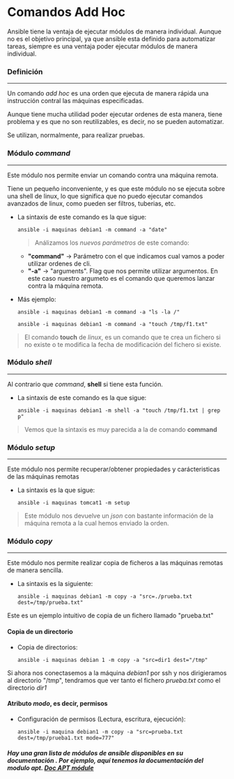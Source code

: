 # Comandos Add Hoc

Ansible tiene la ventaja de ejecutar módulos de manera individual. Aunque no es el objetivo principal, ya que ansible esta definido para automatizar tareas, siempre es una ventaja poder ejecutar módulos de manera individual.

### Definición
-----

Un comando *add hoc*  es una orden que ejecuta de manera rápida una instrucción contral las máquinas especificadas. 

Aunque tiene mucha utilidad poder ejecutar ordenes de esta manera, tiene problema y es que no son reutilizables, es decir, no se pueden automatizar. 

Se utilizan, normalmente, para realizar pruebas. 

### Módulo *command*
-----

Este módulo nos permite enviar un comando contra una máquina remota. 

Tiene un pequeño inconveniente, y es que este módulo no se ejecuta sobre una shell de linux, lo que significa que no puedo ejecutar comandos avanzados de linux, como pueden ser filtros, tuberias, etc. 

- La sintaxis de este comando es la que sigue:

    `ansible -i maquinas debian1 -m command -a "date"`

    > Análizamos los *nuevos parámetros* de este comando: 
    - **"command"** -> Parámetro con el que indicamos cual vamos a poder utilizar ordenes de cli.
    - **"-a"** -> "arguments". Flag que nos permite utilizar argumentos. En este caso nuestro argumeto es el comando que queremos lanzar contra la máquina remota. 

- Más ejemplo: 

    `ansible -i maquinas debian1 -m command -a "ls -la /"`

    `ansible -i maquinas debian1 -m command -a "touch /tmp/f1.txt"`

> El comando **touch** de *linux*, es un comando que te crea un fichero si no existe o te modifica la fecha de modificación del fichero si existe. 

### Módulo *shell*
-----

Al contrario que *command*, **shell** si tiene esta función.  

- La sintaxis de este comando es la que sigue:

    `ansible -i maquinas debian1 -m shell -a "touch /tmp/f1.txt | grep p"`

> Vemos que la sintaxis es muy parecida a la de comando **command**

### Módulo *setup*
-----

Este módulo nos permite recuperar/obtener propiedades y carácteristicas de las máquinas remotas

- La sintaxis es la que sigue:

    `ansible -i maquinas tomcat1 -m setup`

> Este módulo nos devuelve un *json* con bastante información de la máquina remota a la cual hemos enviado la orden. 

### Módulo *copy*
-----

Este módulo nos permite realizar copia de ficheros a las máquinas remotas de manera sencilla. 

- La sintaxis es la siguiente:

    `ansible -i maquinas debian1 -m copy -a "src=./prueba.txt dest=/tmp/prueba.txt"`

Este es un ejemplo intuitivo de copia de un fichero llamado "prueba.txt"

#### Copia de un directorio

- Copia de directorios:

    `ansible -i maquinas debian 1 -m copy -a "src=dir1 dest="/tmp"`

Si ahora nos conectasemos a la máquina *debian1* por ssh y nos dirigieramos al directorio "/tmp", tendramos que ver tanto el fichero *prueba.txt* como el directorio *dir1*

#### Atributo *modo*, es decir, permisos

- Configuración de permisos (Lectura, escritura, ejecución):

    `ansible -i maquina debian1 -m copy -a "src=prueba.txt dest=/tmp/prueba1.txt mode=777"`

##### Hay una gran lista de módulos de ansible disponibles en su documentación . Por ejemplo, aquí tenemos la documentación del modulo **apt**. [Doc APT módule](https://docs.ansible.com/ansible/latest/collections/ansible/builtin/apt_module.html)







